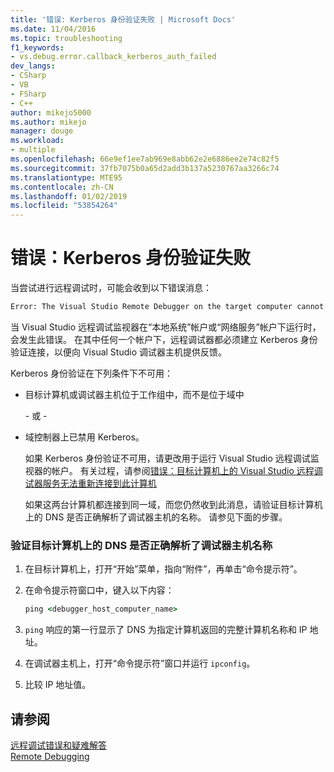 ```yaml
---
title: '错误: Kerberos 身份验证失败 | Microsoft Docs'
ms.date: 11/04/2016
ms.topic: troubleshooting
f1_keywords:
- vs.debug.error.callback_kerberos_auth_failed
dev_langs:
- CSharp
- VB
- FSharp
- C++
author: mikejo5000
ms.author: mikejo
manager: douge
ms.workload:
- multiple
ms.openlocfilehash: 66e9ef1ee7ab969e8abb62e2e6886ee2e74c82f5
ms.sourcegitcommit: 37fb7075b0a65d2add3b137a5230767aa3266c74
ms.translationtype: MTE95
ms.contentlocale: zh-CN
ms.lasthandoff: 01/02/2019
ms.locfileid: "53854264"
---
```

# <a name="error-kerberos-authentication-failed"></a>错误：Kerberos 身份验证失败
当尝试进行远程调试时，可能会收到以下错误消息：  
  
```cmd
Error: The Visual Studio Remote Debugger on the target computer cannot connect back to this computer. Kerberos authentication failed.  
```  
  
 当 Visual Studio 远程调试监视器在“本地系统”帐户或“网络服务”帐户下运行时，会发生此错误。 在其中任何一个帐户下，远程调试器都必须建立 Kerberos 身份验证连接，以便向 Visual Studio 调试器主机提供反馈。  
  
 Kerberos 身份验证在下列条件下不可用：  
  
- 目标计算机或调试器主机位于工作组中，而不是位于域中  
  
   \- 或 -  
  
- 域控制器上已禁用 Kerberos。  
  
  如果 Kerberos 身份验证不可用，请更改用于运行 Visual Studio 远程调试监视器的帐户。 有关过程，请参阅[错误：目标计算机上的 Visual Studio 远程调试器服务无法重新连接到此计算机](../debugger/error-the-visual-studio-remote-debugger-service-on-the-target-computer-cannot-connect-back-to-this-computer.md)  
  
  如果这两台计算机都连接到同一域，而您仍然收到此消息，请验证目标计算机上的 DNS 是否正确解析了调试器主机的名称。 请参见下面的步骤。  
  
### <a name="to-verify-that-dns-on-the-target-computer-is-correctly-resolving-the-debugger-host-computer-name"></a>验证目标计算机上的 DNS 是否正确解析了调试器主机名称  
  
1.  在目标计算机上，打开“开始”菜单，指向“附件”，再单击“命令提示符”。  
  
2.  在命令提示符窗口中，键入以下内容：  
  
    ```cmd
    ping <debugger_host_computer_name>  
    ```  
  
3.  `ping` 响应的第一行显示了 DNS 为指定计算机返回的完整计算机名称和 IP 地址。  
  
4.  在调试器主机上，打开“命令提示符”窗口并运行 `ipconfig`。  
  
5.  比较 IP 地址值。  
  
## <a name="see-also"></a>请参阅  
 [远程调试错误和疑难解答](../debugger/remote-debugging-errors-and-troubleshooting.md)   
 [Remote Debugging](../debugger/remote-debugging.md)
